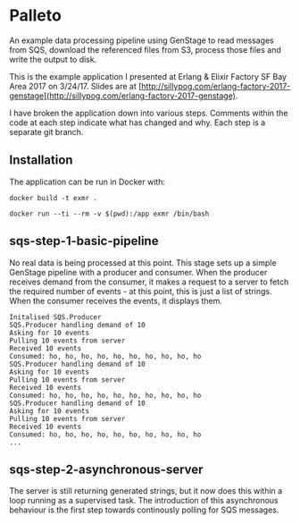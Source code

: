 # Palleto

An example data processing pipeline using GenStage to read messages from SQS, download the referenced files from S3, process those files and write the output to disk.

This is the example application I presented at Erlang & Elixir Factory SF Bay Area 2017 on 3/24/17. Slides are at [http://sillypog.com/erlang-factory-2017-genstage](http://sillypog.com/erlang-factory-2017-genstage).

I have broken the application down into various steps. Comments within the code at each step indicate what has changed and why. Each step is a separate git branch.

## Installation
The application can be run in Docker with:
```
docker build -t exmr .
```
```
docker run --ti --rm -v $(pwd):/app exmr /bin/bash
```

## sqs-step-1-basic-pipeline
No real data is being processed at this point. This stage sets up a simple GenStage pipeline with a producer and consumer. When the producer receives demand from the consumer, it makes a request to a server to fetch the required number of events - at this point, this is just a list of strings. When the consumer receives the events, it displays them.

```
Initalised SQS.Producer
SQS.Producer handling demand of 10
Asking for 10 events
Pulling 10 events from server
Received 10 events
Consumed: ho, ho, ho, ho, ho, ho, ho, ho, ho, ho
SQS.Producer handling demand of 10
Asking for 10 events
Pulling 10 events from server
Received 10 events
Consumed: ho, ho, ho, ho, ho, ho, ho, ho, ho, ho
SQS.Producer handling demand of 10
Asking for 10 events
Pulling 10 events from server
Received 10 events
Consumed: ho, ho, ho, ho, ho, ho, ho, ho, ho, ho
...
```

## sqs-step-2-asynchronous-server
The server is still returning generated strings, but it now does this within a loop running as a supervised task. The introduction of this asynchronous behaviour is the first step towards continously polling for SQS messages.

